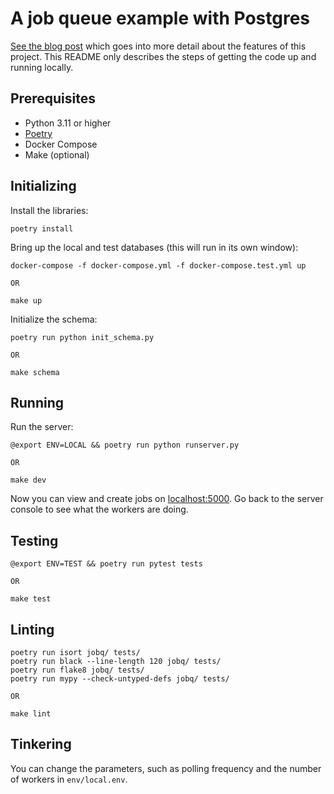 # A job queue example with Postgres

[See the blog post](https://renegadeotter.com/2023/11/30/job-queues-with-postrgres.html)
which goes into more detail about the features of this project. This README only describes the steps of getting the code
up and running locally.

## Prerequisites
 * Python 3.11 or higher
 * [Poetry](https://python-poetry.org/)
 * Docker Compose
 * Make (optional)

## Initializing
Install the libraries:

    poetry install

Bring up the local and test databases (this will run in its own window):

    docker-compose -f docker-compose.yml -f docker-compose.test.yml up
    
    OR
    
    make up

Initialize the schema:
    
    poetry run python init_schema.py
    
    OR
    
    make schema

## Running

Run the server:

    @export ENV=LOCAL && poetry run python runserver.py
    
    OR
    
    make dev

Now you can view and create jobs on [localhost:5000](http://localhost:5000). 
Go back to the server console to see what the workers are doing.

## Testing

    @export ENV=TEST && poetry run pytest tests
    
    OR
    
    make test

## Linting

    poetry run isort jobq/ tests/
    poetry run black --line-length 120 jobq/ tests/
    poetry run flake8 jobq/ tests/
    poetry run mypy --check-untyped-defs jobq/ tests/ 
    
    OR
    
    make lint

## Tinkering

You can change the parameters, such as polling frequency and the number of workers
in `env/local.env`.
